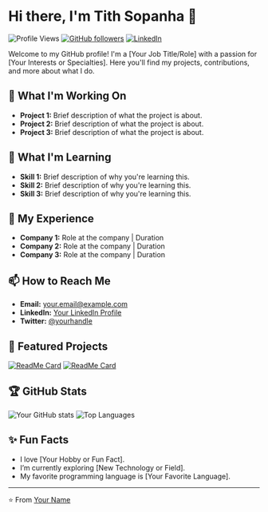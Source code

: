 # Hi there, I'm Tith Sopanha 👋

![Profile Views](https://komarev.com/ghpvc/?username=panha13&color=brightgreen)
[![GitHub followers](https://img.shields.io/github/followers/panha13?label=Follow&style=social)](https://github.com/panha13/?tab=follow)
[![LinkedIn](https://img.shields.io/badge/LinkedIn-yourname-blue?style=flat-square&logo=linkedin)](https://www.linkedin.com/in/yourname/)

Welcome to my GitHub profile! I'm a [Your Job Title/Role] with a passion for [Your Interests or Specialties]. Here you'll find my projects, contributions, and more about what I do.

## 🔭 What I'm Working On

- **Project 1:** Brief description of what the project is about.
- **Project 2:** Brief description of what the project is about.
- **Project 3:** Brief description of what the project is about.

## 🌱 What I'm Learning

- **Skill 1:** Brief description of why you're learning this.
- **Skill 2:** Brief description of why you're learning this.
- **Skill 3:** Brief description of why you're learning this.

## 💼 My Experience

- **Company 1:** Role at the company | Duration
- **Company 2:** Role at the company | Duration
- **Company 3:** Role at the company | Duration

## 📫 How to Reach Me

- **Email:** [your.email@example.com](mailto:your.email@example.com)
- **LinkedIn:** [Your LinkedIn Profile](https://www.linkedin.com/in/yourname/)
- **Twitter:** [@yourhandle](https://twitter.com/yourhandle)

## 🌟 Featured Projects

[![ReadMe Card](https://github-readme-stats.vercel.app/api/pin/?username=your-username&repo=your-repo)](https://github.com/your-username/your-repo)
[![ReadMe Card](https://github-readme-stats.vercel.app/api/pin/?username=your-username&repo=your-repo)](https://github.com/your-username/your-repo)

## 🏆 GitHub Stats

![Your GitHub stats](https://github-readme-stats.vercel.app/api?username=your-username&show_icons=true&theme=radical)
![Top Languages](https://github-readme-stats.vercel.app/api/top-langs/?username=your-username&layout=compact&theme=radical)

## ✨ Fun Facts

- I love [Your Hobby or Fun Fact].
- I’m currently exploring [New Technology or Field].
- My favorite programming language is [Your Favorite Language].

---

⭐️ From [Your Name](https://github.com/your-username)
